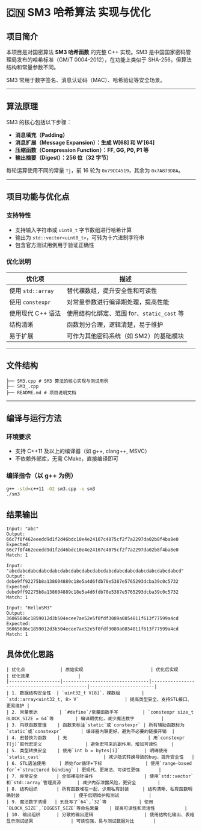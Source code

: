# 🇨🇳 SM3 哈希算法  实现与优化

## 项目简介

本项目是对国密算法 **SM3 哈希函数** 的完整 C++ 实现。SM3 是中国国家密码管理局发布的哈希标准（GM/T 0004-2012），在功能上类似于 SHA-256，但算法结构和常量参数不同。

SM3 常用于数字签名、消息认证码（MAC）、哈希验证等安全场景。

---

## 算法原理

SM3 的核心包括以下步骤：

- **消息填充（Padding）**
- **消息扩展（Message Expansion）：生成 W[68] 和 W′[64]**
- **压缩函数（Compression Function）：FF, GG, P0, P1 等**
- **输出摘要（Digest）：256 位（32 字节）**

每轮运算使用不同的常量 `Tj`，前 16 轮为 `0x79CC4519`，其余为 `0x7A879D8A`。

---

## 项目功能与优化点

### 支持特性

- 支持输入字符串或 `uint8_t` 字节数组进行哈希计算
- 输出为 `std::vector<uint8_t>`，可转为十六进制字符串
- 包含官方测试用例用于验证正确性

### 优化说明

| 优化项 | 描述 |
|--------|------|
| 使用 `std::array` | 替代裸数组，提升安全性和可读性 |
| 使用 `constexpr` | 对常量参数进行编译期处理，提高性能 |
| 使用现代 C++ 语法 | 使用结构化绑定、范围 for、`static_cast` 等 |
| 结构清晰 | 函数划分合理，逻辑清楚，易于维护 |
| 易于扩展 | 可作为其他密码系统（如 SM2）的基础模块 |

---

## 文件结构

```
├── SM3.cpp # SM3 算法的核心实现与测试用例
├── SM3_.cpp
├── README.md # 项目说明文档
```

---

## 编译与运行方法

### 环境要求

- 支持 C++11 及以上的编译器（如 g++, clang++, MSVC）
- 不依赖外部库，无需 CMake，直接编译即可

### 编译指令（以 g++ 为例）

```bash
g++ -std=c++11 -O2 sm3.cpp -o sm3
./sm3
```
## 结果输出
```
Input: "abc"
Output: 66c7f0f462eeedd9d1f2d46bdc10e4e24167c4875cf2f7a2297da02b8f4ba8e0
Expected: 66c7f0f462eeedd9d1f2d46bdc10e4e24167c4875cf2f7a2297da02b8f4ba8e0
Match: 1

Input: "abcdabcdabcdabcdabcdabcdabcdabcdabcdabcdabcdabcdabcdabcdabcdabcd"
Output: debe9ff92275b8a138604889c18e5a4d6fdb70e5387e5765293dcba39c0c5732
Expected: debe9ff92275b8a138604889c18e5a4d6fdb70e5387e5765293dcba39c0c5732
Match: 1

Input: "HelloSM3"
Output: 36065686c1859012d3b504ecee7ae52e5f0fdf3089a0854811f613f77599a4cd
Expected: 36065686c1859012d3b504ecee7ae52e5f0fdf3089a0854811f613f77599a4cd
Match: 1
```
## 具体优化思路
```
| 优化点             | 原始实现                         | 优化后实现                                       | 优化效果                  |
|-------------------|--------------------------------|----------------------------------------------|------------------------|
| 1. 数据结构安全性  | `uint32_t V[8]`，裸数组        | `std::array<uint32_t, 8> V`                 | 提高类型安全、支持STL接口、更易维护 |
| 2. 常量表达        | `#define`/常量函数手写         | `constexpr size_t BLOCK_SIZE = 64`等        | 编译期优化，减少魔法数字          |
| 3. 内联函数管理    | 函数未标注`static`或`constexpr` | 所有辅助函数标为`static`或`constexpr`       | 编译器内联更好、避免不必要的链接开销  |
| 4. 宏替换为函数    | 无                              | 用`constexpr T(j)`取代宏定义                | 避免宏带来的副作用，增加可读性     |
| 5. 类型转换安全    | 使用`int b = bytes[i]`         | 明确使用`static_cast`                       | 减少隐式转换导致的bug，提升安全性   |
| 6. STL语法使用     | 原始for循环+下标                | 使用`range-based for`+`structured binding` | 更现代、更简洁、可读性更强       |
| 7. 异常安全       | 全部裸指针操作                   | 使用`std::vector`和`std::array`管理资源      | 减少内存泄露风险，更安全        |
| 8. 结构组织       | 所有函数堆在一起，少用私有封装     | 结构清晰、私有函数明确封装                    | 便于后期维护和测试           |
| 9. 魔法数字清理   | 到处写了`64`,`32`等            | 使用`BLOCK_SIZE`,`DIGEST_SIZE`等命名常量    | 提高可读性和灵活性           |
| 10. 输出组织      | 分散的输出逻辑                   | 使用结构化输出、表格显示测试结果              | 可读性强，易与测试数据对比       |
```
